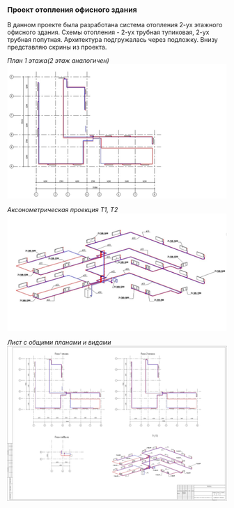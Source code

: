 ### **Проект отопления офисного здания**

В данном проекте была разработана система отопления 2-ух этажного офисного здания. 
Схемы отопления - 2-ух трубная тупиковая, 2-ух трубная попутная. 
Архитектура подгружалась через подложку.
Внизу представляю скрины из проекта. 

_План 1 этажа(2 этаж аналогичен)_
![alt text](../Screenshots/Project2/Project2_1.jpg "")

_Аксонометрическая проекция Т1, Т2_
![alt text](../Screenshots/Project2/Project2_2.jpg "")

_Лист с общими планами и видами_
![alt text](../Screenshots/Project2/Project2_view.jpg "")